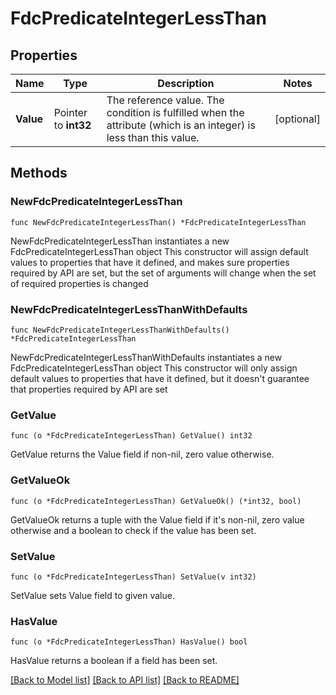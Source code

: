 # FdcPredicateIntegerLessThan

## Properties

Name | Type | Description | Notes
------------ | ------------- | ------------- | -------------
**Value** | Pointer to **int32** | The reference value. The condition is fulfilled when the attribute (which is an integer) is less than this value. | [optional] 

## Methods

### NewFdcPredicateIntegerLessThan

`func NewFdcPredicateIntegerLessThan() *FdcPredicateIntegerLessThan`

NewFdcPredicateIntegerLessThan instantiates a new FdcPredicateIntegerLessThan object
This constructor will assign default values to properties that have it defined,
and makes sure properties required by API are set, but the set of arguments
will change when the set of required properties is changed

### NewFdcPredicateIntegerLessThanWithDefaults

`func NewFdcPredicateIntegerLessThanWithDefaults() *FdcPredicateIntegerLessThan`

NewFdcPredicateIntegerLessThanWithDefaults instantiates a new FdcPredicateIntegerLessThan object
This constructor will only assign default values to properties that have it defined,
but it doesn't guarantee that properties required by API are set

### GetValue

`func (o *FdcPredicateIntegerLessThan) GetValue() int32`

GetValue returns the Value field if non-nil, zero value otherwise.

### GetValueOk

`func (o *FdcPredicateIntegerLessThan) GetValueOk() (*int32, bool)`

GetValueOk returns a tuple with the Value field if it's non-nil, zero value otherwise
and a boolean to check if the value has been set.

### SetValue

`func (o *FdcPredicateIntegerLessThan) SetValue(v int32)`

SetValue sets Value field to given value.

### HasValue

`func (o *FdcPredicateIntegerLessThan) HasValue() bool`

HasValue returns a boolean if a field has been set.


[[Back to Model list]](../README.md#documentation-for-models) [[Back to API list]](../README.md#documentation-for-api-endpoints) [[Back to README]](../README.md)


